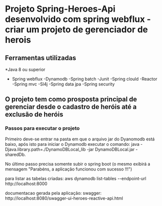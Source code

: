 # Projeto Spring-Heroes-Api desenvolvido com spring webflux - criar um projeto de gerenciador de herois

## Ferramentas utilizadas

*Java 8 ou superior
  - Spring webflux 
  -Dynamodb
  -Spring batch
  -Junit
  -Spring clould
  -Reactor
  -Spring mvc
  -Sl4j
  -Spring data jpa
  -Spring security



## O projeto tem como prosposta principal de gerenciar desde o cadastro de heróis até a exclusão de heróis
### Passos para executar o projeto

Primeiro deve-se entrar na pasta em que o arquivo jar do Dyanomodb está baixo, após isto para iniciar o Dynamodb executar o comando: 
java -Djava.library.path=./DynamoDBLocal_lib -jar DynamoDBLocal.jar -sharedDb. 

No último passo precisa somente subir o spring boot (o mesmo exibirá a mensagem "Parabéns, a aplicação funcionou com sucesso !!!")

para listar as tabelas criadas: aws dynamodb list-tables --endpoint-url http://localhost:8000

documentacao gerada pela aplicação: swagger: http://localhost:8080/swagger-ui-heroes-reactive-api.html

